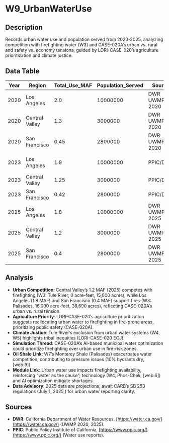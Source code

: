 # W9_UrbanWaterUse

## Description
Records urban water use and population served from 2020-2025, analyzing competition with firefighting water (W3) and CASE-020A’s urban vs. rural and safety vs. economy tensions, guided by LORI-CASE-020’s agriculture prioritization and climate justice.

## Data Table

| Year | Region | Total_Use_MAF | Population_Served | Source | Notes |
|------|----------------|---------------|-------------------|---------------|---------------------------|
| 2020 | Los Angeles | 2.0 | 10000000 | DWR UWMP 2020 | Drought restrictions |
| 2020 | Central Valley | 1.3 | 3000000 | DWR UWMP 2020 | High per-capita use |
| 2020 | San Francisco | 0.45 | 2800000 | DWR UWMP 2020 | Strong conservation |
| 2023 | Los Angeles | 1.9 | 10000000 | PPIC/DWR | Post-drought recovery |
| 2023 | Central Valley | 1.25 | 3000000 | PPIC/DWR | Stable demand |
| 2023 | San Francisco | 0.42 | 2800000 | PPIC/DWR | Efficiency gains |
| 2025 | Los Angeles | 1.8 | 10000000 | DWR UWMP 2025 | AB 1668 compliance |
| 2025 | Central Valley | 1.2 | 3000000 | DWR UWMP 2025 | Moderate conservation |
| 2025 | San Francisco | 0.4 | 2800000 | DWR UWMP 2025 | High efficiency |

## Analysis
- **Urban Competition**: Central Valley’s 1.2 MAF (2025) competes with firefighting (W3: Tule River, 0 acre-feet, 15,000 acres), while Los Angeles (1.8 MAF) and San Francisco (0.4 MAF) support fires (W3: Palisades, 16,000 acre-feet, 38,690 acres), reflecting CASE-020A’s urban vs. rural tension.
- **Agriculture Priority**: LORI-CASE-020’s agriculture prioritization suggests reallocating urban water to firefighting in fire-prone areas, prioritizing public safety (CASE-020A).
- **Climate Justice**: Tule River’s exclusion from urban water systems (W4, W5) highlights tribal inequities (LORI-CASE-020 ECJ).
- **Simulation Thread**: CASE-020A’s AI-based municipal water optimization could prioritize firefighting over urban use in fire-risk zones.
- **Oil Shale Link**: W7’s Monterey Shale (Palisades) exacerbates water competition, contributing to pressure issues (10% hydrants dry, [web:9]).
- **Module Link**: Urban water use impacts firefighting availability, reinforcing “water as the cause”; technology (W4, Phos-Chek, [web:6]) and AI optimization mitigate shortages.
- **Data Advisory**: 2025 data are projections; await CARB’s SB 253 regulations (July 1, 2025,) for urban water reporting clarity.[](https://www.mayerbrown.com/en/insights/publications/2025/02/californias-climate-disclosure-laws-navigating-the-latest-updates)

## Sources
- **DWR**: California Department of Water Resources, [https://water.ca.gov/](https://water.ca.gov/) (UWMP 2020, 2025).
- **PPIC**: Public Policy Institute of California, [https://www.ppic.org/](https://www.ppic.org/) (Water use reports).

